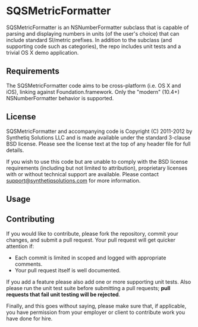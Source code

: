 SQSMetricFormatter
==================

SQSMetricFormatter is an NSNumberFormatter subclass that is capable of parsing and
displaying numbers in units (of the user's choice) that can include standard SI/metric
prefixes.  In addition to the subclass (and supporting code such as categories), the repo
includes unit tests and a trivial OS X demo application.

Requirements
------------

The SQSMetricFormatter code aims to be cross-platform (i.e. OS X and iOS), linking against
Foundation.framework.  Only the "modern" (10.4+) NSNumberFormatter behavior is supported.

License
-------

SQSMetricFormatter and accompanying code is Copyright (C) 2011-2012 by Synthetiq Solutions
LLC and is made available under the standard 3-clause BSD license.  Please see the license
text at the top of any header file for full details.

If you wish to use this code but are unable to comply with the BSD license requirements
(including but not limited to attribution), proprietary licenses with or without technical
support are available.  Please contact [support@synthetiqsolutions.com][mailto] for more
information.

Usage
-----

Contributing
------------

If you would like to contribute, please fork the repository, commit your changes, and
submit a pull request.  Your pull request will get quicker attention if:

 * Each commit is limited in scoped and logged with appropriate comments.
 * Your pull request itself is well documented.
 
If you add a feature please also add one or more supporting unit tests.  Also please run
the unit test suite before submitting a pull requests; **pull requests that fail unit
testing will be rejected**.

Finally, and this goes without saying, please make sure that, if applicable, you have
permission from your employer or client to contribute work you have done for hire.

[mailto]: mailto:support@synthetiqsolutions.com?subject=SQSMetricFormatter%20license
